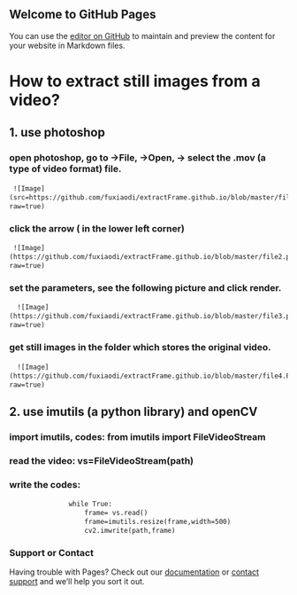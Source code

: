 ## Welcome to GitHub Pages

You can use the [editor on GitHub](https://github.com/fuxiaodi/extractFrame.github.io/edit/master/index.md) to maintain and preview the content for your website in Markdown files.

# How to extract still images from a video?
## 1. use photoshop
### open photoshop, go to ->File, ->Open, -> select the .mov (a type of video format) file.
     ![Image](src=https://github.com/fuxiaodi/extractFrame.github.io/blob/master/file.png?raw=true)
### click the arrow ( in the lower left corner)
     ![Image](https://github.com/fuxiaodi/extractFrame.github.io/blob/master/file2.png?raw=true)
### set the parameters, see the following picture and click render.
      ![Image](https://github.com/fuxiaodi/extractFrame.github.io/blob/master/file3.png?raw=true)
### get still images in the folder which stores the original video.
      ![Image](https://github.com/fuxiaodi/extractFrame.github.io/blob/master/file4.PNG?raw=true)
      
      
## 2. use imutils (a python library) and openCV
### import imutils, codes: from imutils import FileVideoStream
### read the video: vs=FileVideoStream(path)
### write the codes: 
                   while True:
                       frame= vs.read()
                       frame=imutils.resize(frame,width=500)
                       cv2.imwrite(path,frame)









### Support or Contact

Having trouble with Pages? Check out our [documentation](https://help.github.com/categories/github-pages-basics/) or [contact support](https://github.com/contact) and we’ll help you sort it out.
